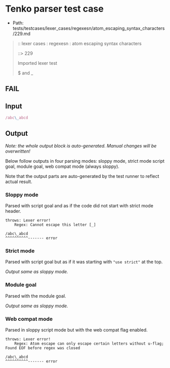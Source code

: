 # Tenko parser test case

- Path: tests/testcases/lexer_cases/regexesn/atom_escaping_syntax_characters/229.md

> :: lexer cases : regexesn : atom escaping syntax characters
>
> ::> 229
>
> Imported lexer test
>
> $ and _

## FAIL

## Input

`````js
/abc\_abcd
`````

## Output

_Note: the whole output block is auto-generated. Manual changes will be overwritten!_

Below follow outputs in four parsing modes: sloppy mode, strict mode script goal, module goal, web compat mode (always sloppy).

Note that the output parts are auto-generated by the test runner to reflect actual result.

### Sloppy mode

Parsed with script goal and as if the code did not start with strict mode header.

`````
throws: Lexer error!
    Regex: Cannot escape this letter [_]

/abc\_abcd
^^^^^^^^^^------- error
`````

### Strict mode

Parsed with script goal but as if it was starting with `"use strict"` at the top.

_Output same as sloppy mode._

### Module goal

Parsed with the module goal.

_Output same as sloppy mode._

### Web compat mode

Parsed in sloppy script mode but with the web compat flag enabled.

`````
throws: Lexer error!
    Regex: Atom escape can only escape certain letters without u-flag; Found EOF before regex was closed

/abc\_abcd
^^^^^^^^^^------- error
`````

